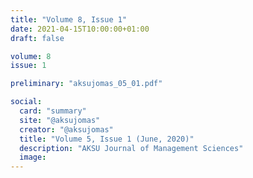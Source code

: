 ```yaml
---
title: "Volume 8, Issue 1"
date: 2021-04-15T10:00:00+01:00
draft: false

volume: 8
issue: 1

preliminary: "aksujomas_05_01.pdf" 

social:
  card: "summary"
  site: "@aksujomas"
  creator: "@aksujomas" 
  title: "Volume 5, Issue 1 (June, 2020)"
  description: "AKSU Journal of Management Sciences"
  image: 
---
```


